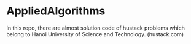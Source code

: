 # AppliedAlgorithms
In this repo, there are almost solution code of hustack problems which belong to Hanoi University of Science and Technology. (hustack.com)
